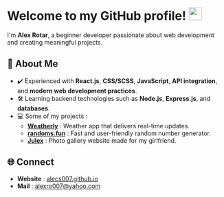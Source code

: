# Welcome to my GitHub profile! <img src="https://media2.giphy.com/media/v1.Y2lkPTc5MGI3NjExdW9uNTJienIxazFxb244eWlkdWdqeTNydW8zcWlpdXhkeXRlZjRkMCZlcD12MV9pbnRlcm5hbF9naWZfYnlfaWQmY3Q9cw/0TtX2qqpxp3pIafzio/giphy.gif" alt="emoji" height="30" width="30"/>

I'm **Alex Rotar**, a beginner developer passionate about web development and creating meaningful projects.  

## 🔎 About Me  
- ✔️ Experienced with **React.js**, **CSS/SCSS**, **JavaScript**, **API integration**, and **modern web development practices**.
- 🛠  Learning backend technologies such as **Node.js**, **Express.js**, and **databases**.    
- 💻 Some of my projects :  
  - **[Weatherly](https://github.com/alecs007/weatherly)** : Weather app that delivers real-time updates.
  - **[randoms.fun](https://github.com/alecs007/randoms.fun)** : Fast and user-friendly random number generator.
  - **[Julex](https://github.com/alecs007/julex)** : Photo gallery website made for my girlfriend.

## 🌐 Connect  
- **Website** : [alecs007.github.io](https://alecs007.github.io)
- **Mail** : alexro007@yahoo.com


